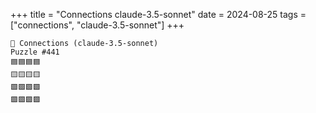 +++
title = "Connections claude-3.5-sonnet"
date = 2024-08-25
tags = ["connections", "claude-3.5-sonnet"]
+++

```text
🤖 Connections (claude-3.5-sonnet) 
Puzzle #441
🟦🟦🟦🟦
🟨🟨🟨🟨
🟩🟩🟩🟩
🟪🟪🟪🟪
```
